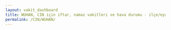 ```yaml
---
layout: vakit_dashboard
title: WUHAN, CIN için iftar, namaz vakitleri ve hava durumu - ilçe/eyalet seç
permalink: /CIN/WUHAN/
---
```


<script type="text/javascript">
  var GLOBAL_COUNTRY = 'CIN';
  var GLOBAL_CITY = 'WUHAN';
  var GLOBAL_STATE = '';
  var lat = 72;
  var lon = 21;
</script>
